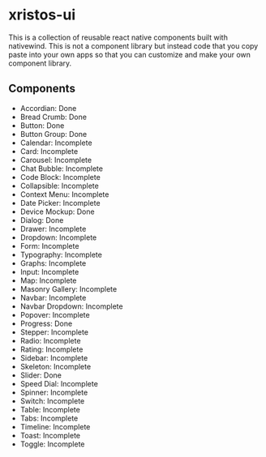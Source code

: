 # xristos-ui
This is a collection of reusable react native components built with nativewind. This is not a component library but instead code that you copy paste into your own apps so that you can customize and make your own component library.

## Components
- Accordian: Done
- Bread Crumb: Done
- Button: Done
- Button Group: Done
- Calendar: Incomplete
- Card: Incomplete
- Carousel: Incomplete
- Chat Bubble: Incomplete
- Code Block: Incomplete
- Collapsible: Incomplete
- Context Menu: Incomplete
- Date Picker: Incomplete
- Device Mockup: Done
- Dialog: Done
- Drawer: Incomplete
- Dropdown: Incomplete
- Form: Incomplete
- Typography: Incomplete
- Graphs: Incomplete
- Input: Incomplete
- Map: Incomplete
- Masonry Gallery: Incomplete
- Navbar: Incomplete
- Navbar Dropdown: Incomplete
- Popover: Incomplete
- Progress: Done
- Stepper: Incomplete
- Radio: Incomplete
- Rating: Incomplete
- Sidebar: Incomplete
- Skeleton: Incomplete
- Slider: Done
- Speed Dial: Incomplete
- Spinner: Incomplete
- Switch: Incomplete
- Table: Incomplete
- Tabs: Incomplete
- Timeline: Incomplete
- Toast: Incomplete
- Toggle: Incomplete
